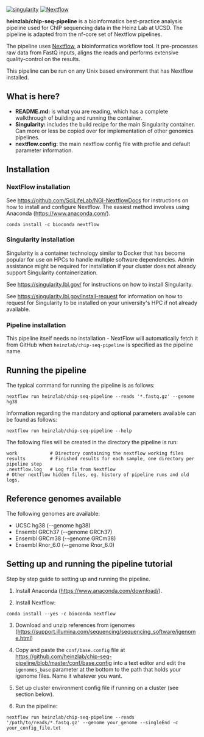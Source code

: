 [![singularity](https://img.shields.io/badge/singularity-%3E%3D%202.4.2-blue.svg)](http://singularity.lbl.gov/)
[![Nextflow](https://img.shields.io/badge/nextflow-%E2%89%A50.30.2-brightgreen.svg)](https://www.nextflow.io/)

**heinzlab/chip-seq-pipeline** is a bioinformatics best-practice analysis pipeline used for ChIP sequencing data in the Heinz Lab at UCSD. The pipeline is adapted from the nf-core set of Nextflow pipelines.

The pipeline uses [Nextflow](https://www.nextflow.io), a bioinformatics workflow tool. It pre-processes raw data from FastQ inputs, aligns the reads and performs extensive quality-control on the results.

This pipeline can be run on any Unix based environment that has Nextflow installed.

## What is here?
* **README.md:** is what you are reading, which has a complete walkthrough of building and running the container.
* **Singularity:** includes the build recipe for the main Singularity container. Can more or less be copied over for implementation of other genomics pipelines.
* **nextflow.config:** the main nextflow config file with profile and default parameter information.

## Installation
### NextFlow installation
See https://github.com/SciLifeLab/NGI-NextflowDocs for instructions on how to install and configure Nextflow. The easiest method involves using Anaconda (https://www.anaconda.com/).

```
conda install -c bioconda nextflow
```

### Singularity installation
Singularity is a container technology similar to Docker that has become popular for use on HPCs to handle multiple software dependencies. Admin assistance might be required for installation if your cluster does not already support Singularity containerization.

See https://singularity.lbl.gov/ for instructions on how to install Singularity.

See https://singularity.lbl.gov/install-request for information on how to request for Singularity to be installed on your university's HPC if not already available.

### Pipeline installation
This pipeline itself needs no installation - NextFlow will automatically fetch it from GitHub when `heinzlab/chip-seq-pipeline` is specified as the pipeline name.

## Running the pipeline
The typical command for running the pipeline is as follows:

```
nextflow run heinzlab/chip-seq-pipeline --reads '*.fastq.gz' --genome hg38
```

Information regarding the mandatory and optional parameters available can be found as follows:

```
nextflow run heinzlab/chip-seq-pipeline --help
```

The following files will be created in the directory the pipeline is run:

```
work            # Directory containing the nextflow working files
results         # Finished results for each sample, one directory per pipeline step
.nextflow.log   # Log file from Nextflow
# Other nextflow hidden files, eg. history of pipeline runs and old logs.
```

## Reference genomes available
The following genomes are available:

* UCSC hg38 (--genome hg38)
* Ensembl GRCh37 (--genome GRCh37)
* Ensembl GRCm38 (--genome GRCm38)
* Ensembl Rnor_6.0 (--genome Rnor_6.0)

## Setting up and running the pipeline tutorial
Step by step guide to setting up and running the pipeline.

1. Install Anaconda (https://www.anaconda.com/download/).

2. Install Nextflow:

```
conda install --yes -c bioconda nextflow
```

3. Download and unzip references from igenomes (https://support.illumina.com/sequencing/sequencing_software/igenome.html)

4. Copy and paste the `conf/base.config` file at https://github.com/heinzlab/chip-seq-pipeline/blob/master/conf/base.config into a text editor and edit the `igenomes_base` parameter at the bottom to the path that holds your igenome files. Name it whatever you want.

5. Set up cluster environment config file if running on a cluster (see section below).

6. Run the pipeline:

```
nextflow run heinzlab/chip-seq-pipeline --reads '/path/to/reads/*.fastq.gz' --genome your_genome --singleEnd -c your_config_file.txt
```
